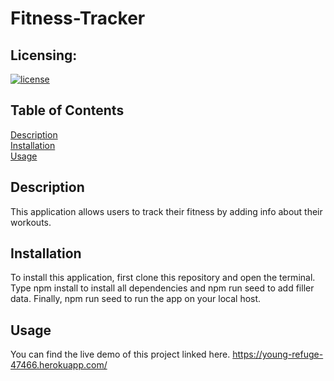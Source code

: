 # Fitness-Tracker

## Licensing: 
[![license](https://img.shields.io/badge/license-MIT-orange)](https://shields.io)

## Table of Contents 
[Description](#description)  
[Installation](#installation)  
[Usage](#usage)   


## Description
This application allows users to track their fitness by adding info about their workouts. 

## Installation
To install this application, first clone this repository and open the terminal. Type npm install to install all dependencies and npm run seed to add filler data. Finally, npm run seed to run the app on your local host. 

## Usage
You can find the live demo of this project linked here.
https://young-refuge-47466.herokuapp.com/ 

